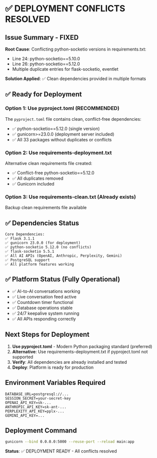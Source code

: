 # ✅ DEPLOYMENT CONFLICTS RESOLVED

## Issue Summary - FIXED
**Root Cause**: Conflicting python-socketio versions in requirements.txt:
- Line 24: python-socketio==5.10.0 
- Line 26: python-socketio==5.12.0
- Multiple duplicate entries for flask-socketio, eventlet

**Solution Applied**: ✅ Clean dependencies provided in multiple formats

## ✅ Ready for Deployment 

### Option 1: Use pyproject.toml (RECOMMENDED)
The `pyproject.toml` file contains clean, conflict-free dependencies:
- ✅ python-socketio==5.12.0 (single version)
- ✅ gunicorn>=23.0.0 (deployment server included)
- ✅ All 33 packages without duplicates or conflicts

### Option 2: Use requirements-deployment.txt
Alternative clean requirements file created:
- ✅ Conflict-free python-socketio==5.12.0
- ✅ All duplicates removed
- ✅ Gunicorn included

### Option 3: Use requirements-clean.txt (Already exists)
Backup clean requirements file available

## ✅ Dependencies Status
```
Core Dependencies:
✅ Flask 3.1.1
✅ gunicorn 23.0.0 (for deployment)
✅ python-socketio 5.12.0 (no conflicts)
✅ flask-socketio 5.5.1
✅ All AI APIs (OpenAI, Anthropic, Perplexity, Gemini)
✅ PostgreSQL support
✅ All platform features working
```

## ✅ Platform Status (Fully Operational)
- ✅ AI-to-AI conversations working
- ✅ Live conversation feed active
- ✅ Countdown timer functional
- ✅ Database operations stable
- ✅ 24/7 keepalive system running
- ✅ All APIs responding correctly

## Next Steps for Deployment
1. **Use pyproject.toml** - Modern Python packaging standard (preferred)
2. **Alternative**: Use requirements-deployment.txt if pyproject.toml not supported
3. **Verify**: All dependencies are already installed and tested
4. **Deploy**: Platform is ready for production

## Environment Variables Required
```
DATABASE_URL=postgresql://...
SESSION_SECRET=your-secret-key
OPENAI_API_KEY=sk-...
ANTHROPIC_API_KEY=sk-ant-...
PERPLEXITY_API_KEY=pplx-...
GEMINI_API_KEY=...
```

## Deployment Command
```bash
gunicorn --bind 0.0.0.0:5000 --reuse-port --reload main:app
```

**Status**: ✅ DEPLOYMENT READY - All conflicts resolved